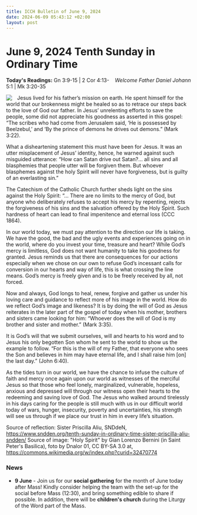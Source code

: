 ```yaml
---
title: ICCH Bulletin of June 9, 2024
date: 2024-06-09 05:43:12 +02:00
layout: post
---
```


# June 9, 2024 Tenth Sunday in Ordinary Time 
<span style="float: right"><em>Welcome Father Daniel Johann</em></span>
**Today's Readings:** Gn 3:9-15 | 2 Cor 4:13-5:1 | Mk 3:20-35


<img style="float: left; margin-right: 1em;" src="https://upload.wikimedia.org/wikipedia/commons/thumb/e/e8/Rom%2C_Vatikan%2C_Basilika_St._Peter%2C_Die_Taube_des_Heiligen_Geistes_%28Cathedra_Petri%2C_Bernini%29.jpg/800px-Rom%2C_Vatikan%2C_Basilika_St._Peter%2C_Die_Taube_des_Heiligen_Geistes_%28Cathedra_Petri%2C_Bernini%29.jpg">

Jesus lived for his father’s mission on earth. He spent himself for the world that our brokenness might be healed so as to retrace our steps back to the love of God our father. In Jesus’ unrelenting efforts to save the people, some did not appreciate his goodness as asserted in this gospel:   “The scribes who had come from Jerusalem said, ‘He is possessed by Beelzebul,’ and ‘By the prince of demons he drives out demons.” (Mark 3:22).

What a disheartening statement this must have been for Jesus. It was an utter misplacement of Jesus’ identity, hence, he warned against such misguided utterance:   “How can Satan drive out Satan?… all sins and all blasphemies that people utter will be forgiven them. But whoever blasphemes against the holy Spirit will never have forgiveness, but is guilty of an everlasting sin.”

The Catechism of the Catholic Church further sheds light on the sins against the Holy Spirit:   “… There are no limits to the mercy of God, but anyone who deliberately refuses to accept his mercy by repenting, rejects the forgiveness of his sins and the salvation offered by the Holy Spirit. Such hardness of heart can lead to final impenitence and eternal loss (CCC 1864).

In our world today, we must pay attention to the direction our life is taking. We have the good, the bad and the ugly events and experiences going on in the world, where do you invest your time, treasure and heart? While God’s mercy is limitless, God does not want humanity to take his goodness for granted. Jesus reminds us that there are consequences for our actions especially when we chose on our own to refuse God’s incessant calls for conversion in our hearts and way of life, this is what crossing the line means. God’s mercy is freely given and is to be freely received by all, not forced.

Now and always, God longs to heal, renew, forgive and gather us under his loving care and guidance to reflect more of his image in the world. How do we reflect God’s image and likeness? It is by doing the will of God as Jesus reiterates in the later part of the gospel of today when his mother, brothers and sisters came looking for him:   “Whoever does the will of God is my brother and sister and mother.” (Mark 3:35).

It is God’s will that we submit ourselves, will and hearts to his word and to Jesus his only begotten Son whom he sent to the world to show us the example to follow.   “For this is the will of my Father, that everyone who sees the Son and believes in him may have eternal life, and I shall raise him [on] the last day.” (John 6:40).

As the tides turn in our world, we have the chance to infuse the culture of faith and mercy once again upon our world as witnesses of the merciful Jesus so that those who feel lonely, marginalized, vulnerable, hopeless, anxious and depressed will through our witness open their hearts to the redeeming and saving love of God. The Jesus who walked around tirelessly in his days caring for the people is still much with us in our difficult world today of wars, hunger, insecurity, poverty and uncertainties, his strength will see us through if we place our trust in him in every life’s situation.

Source of reflection: Sister Priscilla Aliu, SNDdeN, https://www.sndden.org/tenth-sunday-in-ordinary-time-sister-priscilla-aliu-sndden/
Source of image: "Holy Spirit" by Gian Lorenzo Bernini (in Saint Peter's Basilica), foto by Dnalor 01, CC BY-SA 3.0 at, https://commons.wikimedia.org/w/index.php?curid=32470774

### News 

* **9 June** - Join us for our **social gathering** for the month of June today after Mass! Kindly consider helping the team with the set-up for the social before Mass (12:30), and bring something edible to share if possible.
In addition, there will be **children's church** during the Liturgy of the Word part of the Mass.
